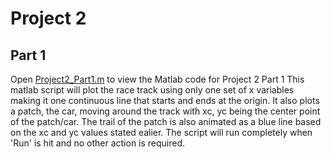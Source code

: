 # Project 2
## Part 1
Open [Project2_Part1.m](https://github.com/JoshuaSerrano71/MEEN432Sp2025_JoshuaSerrano71/tree/main/Project2/Part1/Project2_Part1.m) to view the Matlab code for Project 2 Part 1
This matlab script will plot the race track using only one set of x variables making it one continuous line that starts and ends at the origin.
It also plots a patch, the car, moving around the track with xc, yc being the center point of the patch/car.
The trail of the patch is also animated as a blue line based on the xc and yc values stated ealier.
The script will run completely when 'Run' is hit and no other action is required.

